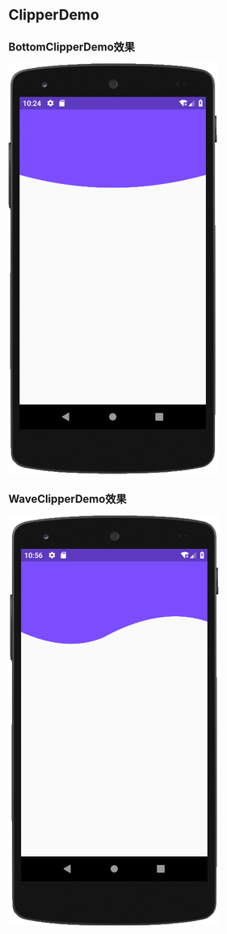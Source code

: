 # ClipperDemo

## BottomClipperDemo效果

![BottomClipperDemo](./FlutterDemo13.png)

## WaveClipperDemo效果

![WaveClipperDemo效果](./FlutterDemo14.png)
